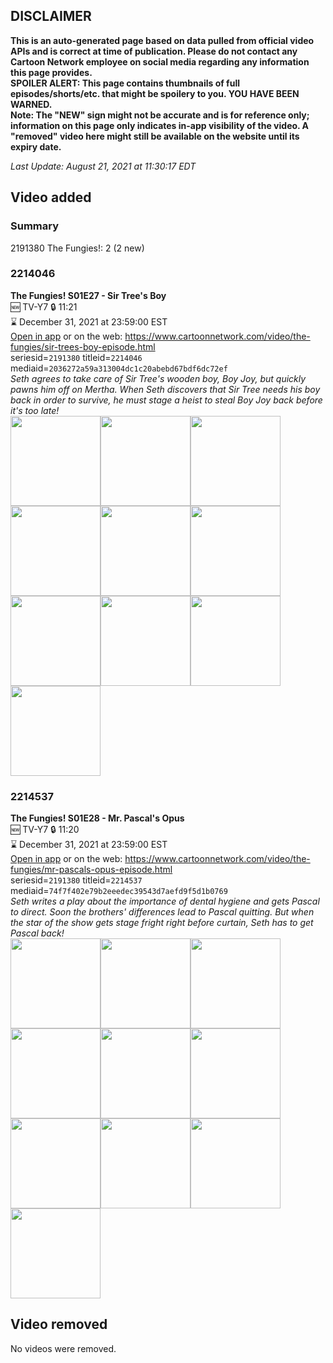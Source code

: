## DISCLAIMER
**This is an auto-generated page based on data pulled from official video APIs and is correct at time of publication. Please do not contact any Cartoon Network employee on social media regarding any information this page provides.**  
**SPOILER ALERT: This page contains thumbnails of full episodes/shorts/etc. that might be spoilery to you. YOU HAVE BEEN WARNED.**  
**Note: The "NEW" sign might not be accurate and is for reference only; information on this page only indicates in-app visibility of the video. A "removed" video here might still be available on the website until its expiry date.**  

_Last Update: August 21, 2021 at 11:30:17 EDT_
## Video added
### Summary
2191380 The Fungies!: 2 (2 new)  
### 2214046
**The Fungies! S01E27 - Sir Tree's Boy**  
🆕 TV-Y7 🔒 11:21  
⌛ December 31, 2021 at 23:59:00 EST  
[Open in app](https://cnvideo.sercomkc.org/redirector.html?type=cnapp&seriesid=2191380&titleid=2214046&mediaid=2036272a59a313004dc1c20abebd67bdf6dc72ef) or on the web: https://www.cartoonnetwork.com/video/the-fungies/sir-trees-boy-episode.html  
seriesid=`2191380` titleid=`2214046` mediaid=`2036272a59a313004dc1c20abebd67bdf6dc72ef`  
_Seth agrees to take care of Sir Tree's wooden boy, Boy Joy, but quickly pawns him off on Mertha. When Seth discovers that Sir Tree needs his boy back in order to survive, he must stage a heist to steal Boy Joy back before it's too late!_  
<a href="https://s3.amazonaws.com/cartoonorchestrator/2214046_001_1280x720.jpg"><img src="https://s3.amazonaws.com/cartoonorchestrator/2214046_001_640x360.jpg" height="144px" /></a><a href="https://s3.amazonaws.com/cartoonorchestrator/2214046_002_1280x720.jpg"><img src="https://s3.amazonaws.com/cartoonorchestrator/2214046_002_640x360.jpg" height="144px" /></a><a href="https://s3.amazonaws.com/cartoonorchestrator/2214046_003_1280x720.jpg"><img src="https://s3.amazonaws.com/cartoonorchestrator/2214046_003_640x360.jpg" height="144px" /></a><a href="https://s3.amazonaws.com/cartoonorchestrator/2214046_004_1280x720.jpg"><img src="https://s3.amazonaws.com/cartoonorchestrator/2214046_004_640x360.jpg" height="144px" /></a><a href="https://s3.amazonaws.com/cartoonorchestrator/2214046_005_1280x720.jpg"><img src="https://s3.amazonaws.com/cartoonorchestrator/2214046_005_640x360.jpg" height="144px" /></a><a href="https://s3.amazonaws.com/cartoonorchestrator/2214046_006_1280x720.jpg"><img src="https://s3.amazonaws.com/cartoonorchestrator/2214046_006_640x360.jpg" height="144px" /></a><a href="https://s3.amazonaws.com/cartoonorchestrator/2214046_007_1280x720.jpg"><img src="https://s3.amazonaws.com/cartoonorchestrator/2214046_007_640x360.jpg" height="144px" /></a><a href="https://s3.amazonaws.com/cartoonorchestrator/2214046_008_1280x720.jpg"><img src="https://s3.amazonaws.com/cartoonorchestrator/2214046_008_640x360.jpg" height="144px" /></a><a href="https://s3.amazonaws.com/cartoonorchestrator/2214046_009_1280x720.jpg"><img src="https://s3.amazonaws.com/cartoonorchestrator/2214046_009_640x360.jpg" height="144px" /></a><a href="https://s3.amazonaws.com/cartoonorchestrator/2214046_010_1280x720.jpg"><img src="https://s3.amazonaws.com/cartoonorchestrator/2214046_010_640x360.jpg" height="144px" /></a>
### 2214537
**The Fungies! S01E28 - Mr. Pascal's Opus**  
🆕 TV-Y7 🔒 11:20  
⌛ December 31, 2021 at 23:59:00 EST  
[Open in app](https://cnvideo.sercomkc.org/redirector.html?type=cnapp&seriesid=2191380&titleid=2214537&mediaid=74f7f402e79b2eeedec39543d7aefd9f5d1b0769) or on the web: https://www.cartoonnetwork.com/video/the-fungies/mr-pascals-opus-episode.html  
seriesid=`2191380` titleid=`2214537` mediaid=`74f7f402e79b2eeedec39543d7aefd9f5d1b0769`  
_Seth writes a play about the importance of dental hygiene and gets Pascal to direct. Soon the brothers' differences lead to Pascal quitting. But when the star of the show gets stage fright right before curtain, Seth has to get Pascal back!_  
<a href="https://s3.amazonaws.com/cartoonorchestrator/2214537_001_1280x720.jpg"><img src="https://s3.amazonaws.com/cartoonorchestrator/2214537_001_640x360.jpg" height="144px" /></a><a href="https://s3.amazonaws.com/cartoonorchestrator/2214537_002_1280x720.jpg"><img src="https://s3.amazonaws.com/cartoonorchestrator/2214537_002_640x360.jpg" height="144px" /></a><a href="https://s3.amazonaws.com/cartoonorchestrator/2214537_003_1280x720.jpg"><img src="https://s3.amazonaws.com/cartoonorchestrator/2214537_003_640x360.jpg" height="144px" /></a><a href="https://s3.amazonaws.com/cartoonorchestrator/2214537_004_1280x720.jpg"><img src="https://s3.amazonaws.com/cartoonorchestrator/2214537_004_640x360.jpg" height="144px" /></a><a href="https://s3.amazonaws.com/cartoonorchestrator/2214537_005_1280x720.jpg"><img src="https://s3.amazonaws.com/cartoonorchestrator/2214537_005_640x360.jpg" height="144px" /></a><a href="https://s3.amazonaws.com/cartoonorchestrator/2214537_006_1280x720.jpg"><img src="https://s3.amazonaws.com/cartoonorchestrator/2214537_006_640x360.jpg" height="144px" /></a><a href="https://s3.amazonaws.com/cartoonorchestrator/2214537_007_1280x720.jpg"><img src="https://s3.amazonaws.com/cartoonorchestrator/2214537_007_640x360.jpg" height="144px" /></a><a href="https://s3.amazonaws.com/cartoonorchestrator/2214537_008_1280x720.jpg"><img src="https://s3.amazonaws.com/cartoonorchestrator/2214537_008_640x360.jpg" height="144px" /></a><a href="https://s3.amazonaws.com/cartoonorchestrator/2214537_009_1280x720.jpg"><img src="https://s3.amazonaws.com/cartoonorchestrator/2214537_009_640x360.jpg" height="144px" /></a><a href="https://s3.amazonaws.com/cartoonorchestrator/2214537_010_1280x720.jpg"><img src="https://s3.amazonaws.com/cartoonorchestrator/2214537_010_640x360.jpg" height="144px" /></a>
## Video removed
No videos were removed.  
